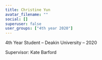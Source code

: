 ```yaml
---
title: Christine Yun
avatar_filename: ""
social: []
superuser: false
user_groups: ["4th year 2020"]
---
```

4th Year Student – Deakin University – 2020

Supervisor: Kate Barford
